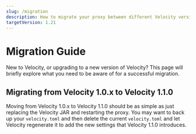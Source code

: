 ```yaml
---
slug: /migration
description: How to migrate your proxy between different Velocity versions.
targetVersion: 1.21
---
```


# Migration Guide

New to Velocity, or upgrading to a new version of Velocity? This page will briefly explore what you
need to be aware of for a successful migration.

## Migrating from Velocity 1.0.x to Velocity 1.1.0

Moving from Velocity 1.0.x to Velocity 1.1.0 should be as simple as just replacing the Velocity JAR
and restarting the proxy. You may want to back up your `velocity.toml` and then delete the current
`velocity.toml` and let Velocity regenerate it to add the new settings that Velocity 1.1.0
introduces.
